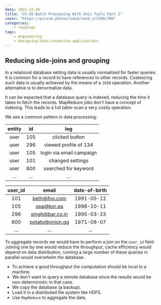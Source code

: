 ```yaml
---
date: 2021-12-26
title: "Ch-10 Batch Processing With Unix Tools Part 2"
cover: "https://picsum.photos/seed/seed_n/1500/300"
categories:
    - readings
tags:
    - engineering
    - designing-data-intensive-applications
---
```


## Reducing side-joins and grouping

In a relational database setting data is usually normalized for faster queries. It is common for a record to have references to other records.
Coalescing such data is usually achieved by the means of a `JOIN` operation. Another alternative is to denormalize data. 

It can be expected that a database query is indexed, reducing the time it takes to fetch the records. MapReduce jobs don't have a concept of indexing.
This leads to a full table-scan a very costly operation. 

We see a common pattern in data processing:

| entity |  id |            log           |
|:------:|:---:|:------------------------:|
| user   | 105 |      clicked button      |
| user   | 296 |   viewed profile of 134  |
| user   | 105 | login via email campaign |
| user   | 101 |     changed settings     |
| user   | 800 |   searched for keyword   |
| ...    | ... |           ...            |

| user_id |      email      | date-of-birth |
|:-------:|:---------------:|:-------------:|
| 101     | beth@foo.com    |   1991-05-12  |
| 105     | opa@kor.ea      |   1998-10-11  |
| 296     | singh@bar.co.in |   1995-03-23  |
| 800     | potato@onion.gg |   1971-08-07  |
|  ...    |      ...        |       ...     |


To aggregate records we would have to perform a join on the `user_id` field. Joining one by one would reduce the throughput, 
cache efficiency would depend on data distribution, running a large number of these queries in parallel would overwhelm the database.

- To achieve a good throughput the computation should be local to a machine.
- We don't want to query a remote database since the results would be non-deterministic in that case.
- We copy the database (a backup).
- Load it in a distributed file system like HDFS.
- Use `MapReduce` to aggregate the data.
